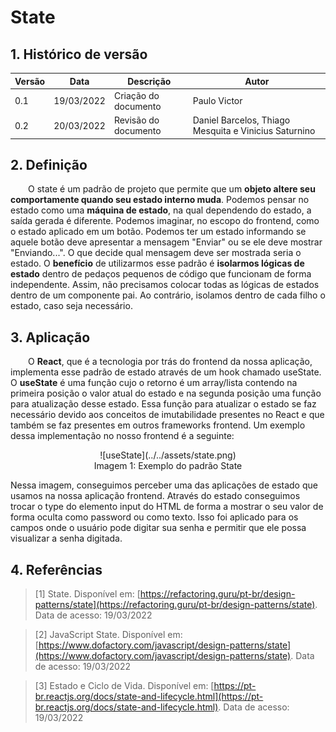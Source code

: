 # State

## 1. Histórico de versão

<center>

| Versão | Data       | Descrição            | Autor        |
| ------ | ---------- | -------------------- | ------------ |
| 0.1    | 19/03/2022 | Criação do documento | Paulo Victor |
| 0.2    | 20/03/2022 | Revisão do documento | Daniel Barcelos, Thiago Mesquita e Vinicius Saturnino|

</center>

## 2. Definição

&emsp;&emsp;O state é um padrão de projeto que permite que um **objeto altere seu comportamente quando seu estado interno muda**. Podemos pensar no estado como uma **máquina de estado**, na qual dependendo do estado, a saída gerada é diferente. Podemos imaginar, no escopo do frontend, como o estado aplicado em um botão. Podemos ter um estado informando se aquele botão deve apresentar a mensagem "Enviar" ou se ele deve mostrar "Enviando...". O que decide qual mensagem deve ser mostrada seria o estado. O **benefício** de utilizarmos esse padrão é **isolarmos lógicas de estado** dentro de pedaços pequenos de código que funcionam de forma independente. Assim, não precisamos colocar todas as lógicas de estados dentro de um componente pai. Ao contrário, isolamos dentro de cada filho o estado, caso seja necessário.

## 3. Aplicação

&emsp;&emsp;O **React**, que é a tecnologia por trás do frontend da nossa aplicação, implementa esse padrão de estado através de um hook chamado useState. O **useState** é uma função cujo o retorno é um array/lista contendo na primeira posição o valor atual do estado e na segunda posição uma função para atualização desse estado. Essa função para atualizar o estado se faz necessário devido aos conceitos de imutabilidade presentes no React e que também se faz presentes em outros frameworks frontend. Um exemplo dessa implementação no nosso frontend é a seguinte:

<center>
![useState](../../assets/state.png)
<figcaption>Imagem 1: Exemplo do padrão State</figcaption>
</center>

Nessa imagem, conseguimos perceber uma das aplicações de estado que usamos na nossa aplicação frontend. Através do estado conseguimos trocar o type do elemento input do HTML de forma a mostrar o seu valor de forma oculta como password ou como texto. Isso foi aplicado para os campos onde o usuário pode digitar sua senha e permitir que ele possa visualizar a senha digitada.

## 4. Referências

> [1] State. Disponível em:
> [https://refactoring.guru/pt-br/design-patterns/state](https://refactoring.guru/pt-br/design-patterns/state). Data de acesso: 19/03/2022

> [2] JavaScript State. Disponível em:
> [https://www.dofactory.com/javascript/design-patterns/state](https://www.dofactory.com/javascript/design-patterns/state). Data de acesso: 19/03/2022

> [3] Estado e Ciclo de Vida. Disponível em: [https://pt-br.reactjs.org/docs/state-and-lifecycle.html](https://pt-br.reactjs.org/docs/state-and-lifecycle.html). Data de acesso: 19/03/2022
